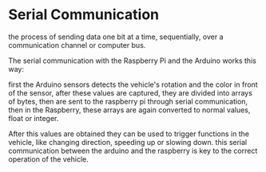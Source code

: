 # **Serial Communication**
the process of sending data one bit at a time, sequentially, over a communication channel or computer bus.

The serial communication with the Raspberry Pi and the Arduino works this way:

first the Arduino sensors detects the vehicle's rotation and the color in front of the sensor, after these values are captured, they are divided into arrays of bytes, then are sent to the raspberry pi through serial communication, then in the Raspberry, these arrays are again converted to normal values, float or integer.

After this values are obtained they can be used to trigger functions in the vehicle, like changing direction, speeding up or slowing down. this serial communication between the arduino and the raspberry is key to the correct operation of the vehicle.
